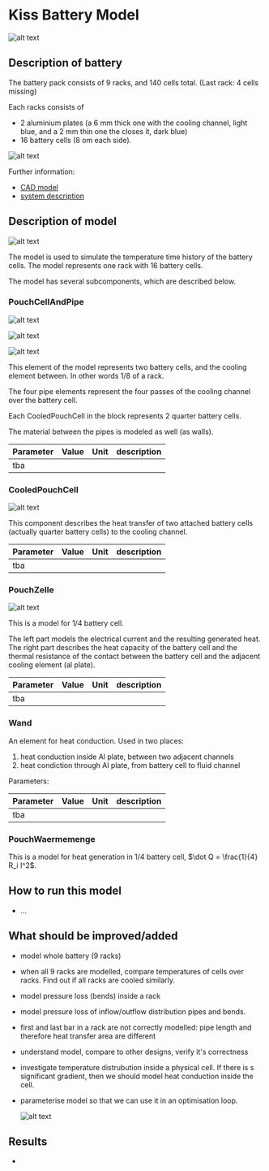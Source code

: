 # Kiss Battery Model

![alt text](doc/All.JPG "Battery Pack overview")

## Description of battery

The battery pack consists of 9 racks, and 140 cells total. (Last rack: 
4 cells missing)

Each racks consists of 
- 2 aluminium plates (a 6 mm thick one with the cooling channel, light blue,
  and a 2 mm thin one the closes it, dark blue)
- 16 battery cells (8 om each side).

![alt text](doc/rack.png "one rack")

Further information:
- [CAD model](https://drive.google.com/file/d/1FuEZgo1fN1g1zlpC2dTb6hr2x3eCHonp/view?usp=sharing)
- [system description](https://docs.google.com/document/d/1ctgwckXKFOVCsTbGglB4ufbkGCjX_JtFagn6xUiasj0/)



## Description of model

![alt text](doc/kiss_model.png "model of one rack")

The model is used to simulate the temperature time history of the battery cells.
The model represents one rack with 16 battery cells.

The model has several subcomponents, which are described below.

### PouchCellAndPipe

![alt text](doc/bar.png "a bar")

![alt text](doc/sec_thru_bar.png "a section through caells and plates, showing cooling channels")

![alt text](doc/pouchcellandpipe.png "pouch cell and pipe")

This element of the model represents two battery cells, and the cooling 
element between. In other words 1/8 of a rack.

The four pipe elements represent the four passes of the cooling channel over the battery cell.

Each CooledPouchCell in the block represents 2 quarter battery cells. 

The material between the pipes is modeled as well (as walls).

| Parameter | Value | Unit | description |
| --- | --- | --- | --- |
| tba |



### CooledPouchCell

![alt text](doc/cooledpouchcell.png "cooled pouch cell model")

This component describes the heat transfer of two attached battery cells (actually quarter battery cells) to the cooling channel.

| Parameter | Value | Unit | description |
| --- | --- | --- | --- |
| tba |

### PouchZelle

![alt text](doc/pouchzelle.png "cooled pouch cell model")

This is a model for 1/4 battery cell.

The left part models the electrical current and the resulting generated heat.
The right part describes the heat capacity of the battery cell and the thermal resistance 
of the contact between the battery cell and the adjacent cooling element (al plate).

| Parameter | Value | Unit | description |
| --- | --- | --- | --- |
| tba |

### Wand

An element for heat conduction. Used in two places:

1. heat conduction inside Al plate, between two adjacent channels
2. heat condiction through Al plate, from battery cell to fluid channel

Parameters:

| Parameter | Value | Unit | description |
| --- | --- | --- | --- |
| tba |




### PouchWaermemenge

This is a model for heat generation in 1/4 battery cell, $\dot Q = \frac{1}{4} R_i I^2$.


## How to run this model

- ...

## What should be improved/added

- model whole battery (9 racks)
- when all 9 racks are modelled, compare temperatures of cells over 
  racks. Find out if all racks are cooled similarly.
- model pressure loss (bends) inside a rack
- model pressure loss of inflow/outflow distribution pipes and bends.
- first and last bar in a rack are not correctly modelled: 
  pipe length and therefore heat transfer area are different
- understand model, compare to other designs, verify it's correctness
- investigate temperature distrubution inside a physical cell. If there 
  is s significant gradient, then we should model heat conduction inside 
  the cell.
- parameterise model so that we can use it in an optimisation loop.

  ![alt text](doc/firstlastbar.png "model not representative here")


## Results

- 
